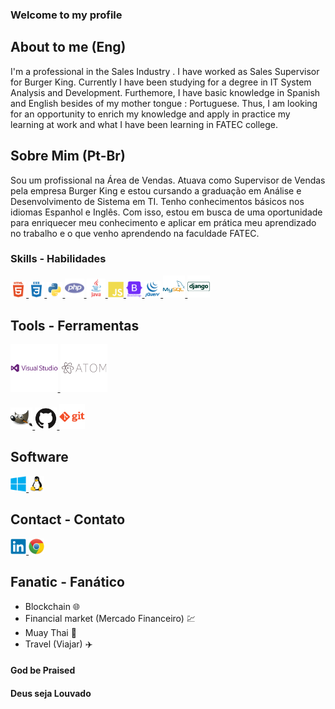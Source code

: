 ### Welcome to my profile



## About to me (Eng)

I'm a professional in the Sales Industry . I have worked as Sales Supervisor for Burger King. Currently I have been studying for a degree in IT System Analysis and Development. Furthemore, I have basic knowledge in Spanish and English besides of my mother tongue : Portuguese. Thus, I am looking for an opportunity to enrich my knowledge and apply in practice my learning at work and what I have been learning in FATEC college.

## Sobre Mim (Pt-Br)
Sou um profissional na Área de Vendas. Atuava como Supervisor de Vendas pela empresa Burger King e estou cursando a graduação em Análise e Desenvolvimento de Sistema em TI. Tenho conhecimentos básicos nos idiomas Espanhol e Inglês. Com isso, estou em busca de uma oportunidade para enriquecer meu conhecimento e aplicar em prática meu aprendizado no trabalho e o que venho aprendendo na faculdade FATEC.

### Skills - Habilidades

  <div>
        <span>
          <a href="https://devdocs.io/html/" target="_blank">
            <img width="5%" src="https://raw.githubusercontent.com/devicons/devicon/master/icons/html5/html5-plain-wordmark.svg">
          </a>
        </span>
        <span>
          <a href="https://devdocs.io/css/" target="_blank">
             <img width="5%" src="https://raw.githubusercontent.com/devicons/devicon/master/icons/css3/css3-plain-wordmark.svg">
          </a>
        </span> 
        <span>
          <a href="https://www.python.org" target="_blank">
              <img width="5%" src="https://raw.githubusercontent.com/devicons/devicon/master/icons/python/python-original.svg">
          </a>
        </span> 
        <span>
          <a href="https://www.php.net" target="_blank">
              <img width="6%" src="https://raw.githubusercontent.com/devicons/devicon/master/icons/php/php-plain.svg">
          </a>
        </span> 
        <span>
          <a href="https://www.java.com/pt-BR/" target="_blank">
             <img width="6%" src="https://raw.githubusercontent.com/devicons/devicon/master/icons/java/java-original-wordmark.svg">
          </a>
        </span> 
        <span>
          <a href="https://www.javascript.com" target="_blank">
             <img width="5%" src="https://raw.githubusercontent.com/devicons/devicon/master/icons/javascript/javascript-plain.svg">
          </a>
        </span> 
        <span>
          <a href="https://getbootstrap.com" target="_blank">
              <img width="5.1%" src="https://raw.githubusercontent.com/devicons/devicon/master/icons/bootstrap/bootstrap-plain-wordmark.svg">
          </a>
        </span> 
        <span>
          <a href="https://jquery.com" target="_blank">
              <img width="5.1%" src="https://raw.githubusercontent.com/devicons/devicon/master/icons/jquery/jquery-plain-wordmark.svg">
          </a>
        </span> 
        <span>
          <a href="https://www.mysql.com" target="_blank">
              <img width="7%" src="https://raw.githubusercontent.com/devicons/devicon/master/icons/mysql/mysql-original-wordmark.svg">
          </a>
        </span> 
        <span>
          <a href="https://www.djangoproject.com" target="_blank">
             <img width="7%" src="https://raw.githubusercontent.com/devicons/devicon/master/icons/django/django-line.svg">
          </a>
        </span> 
  </div>
  
  ## Tools - Ferramentas
  
   <div>
        <span>
          <a href="https://visualstudio.microsoft.com/pt-br/" target="_blank">
            <img width="15%" src="https://raw.githubusercontent.com/devicons/devicon/master/icons/visualstudio/visualstudio-plain-wordmark.svg">
          </a>
        </span>
        <span>
          <a href="https://atom.io" target="_blank">
            <img width="15%" src="https://raw.githubusercontent.com/devicons/devicon/master/icons/atom/atom-original-wordmark.svg">
          </a>
        </span> 
  </div>
  
  <br>
  
  <div>
        <span>
          <a href="https://www.gimp.org" target="_blank">
            <img width="7%" src="https://raw.githubusercontent.com/devicons/devicon/master/icons/gimp/gimp-original.svg">
          </a>
        </span>
       <span>
         <a href="https://github.com" target="_blank">
          <img width="7%" src="https://raw.githubusercontent.com/devicons/devicon/master/icons/github/github-original.svg">
         </a>
        </span>
        <span>
          <a href="https://git-scm.com" target="_blank">
            <img width="8%" src="https://raw.githubusercontent.com/devicons/devicon/master/icons/git/git-plain-wordmark.svg">
          </a>
        </span>
  </div>
    
  ## Software
  
  <div>
        <span>
          <a href="https://www.microsoft.com/pt-br/windows/" target="_blank">
            <img width="5%" src="https://raw.githubusercontent.com/devicons/devicon/master/icons/windows8/windows8-original.svg">
          </a>
        </span>
        <span>
          <a href="https://www.linux.org" target="_blank">
            <img width="5%" src="https://raw.githubusercontent.com/devicons/devicon/master/icons/linux/linux-original.svg">
          </a>
        </span>
  </div>

## Contact - Contato

  <div>
        <span>   
          <a href="https://www.linkedin.com/in/jhonatan-pinheiro-96674316b/" target="_blank">
            <img width="5%" src="https://raw.githubusercontent.com/devicons/devicon/master/icons/linkedin/linkedin-original.svg">
          </a>
        </span>
        <span>
          <a href="https://www.linkedin.com/in/jhonatan-pinheiro-96674316b/" target="_blank">
            <img width="5%" src="https://raw.githubusercontent.com/devicons/devicon/master/icons/chrome/chrome-original.svg">
          </a>
        </span>
  </div>
 
 
## Fanatic - Fanático

  - Blockchain :globe_with_meridians:
  - Financial market (Mercado Financeiro) :chart:
  - Muay Thai :boxing_glove:
  - Travel (Viajar) :airplane:



#### God be Praised
#### Deus seja  Louvado 

 


<!--
**JhonatanPinheiro/JhonatanPinheiro** is a ✨ _special_ ✨ repository because its `README.md` (this file) appears on your GitHub profile.


